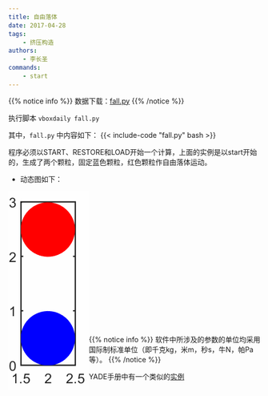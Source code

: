 ```yaml
---
title: 自由落体
date: 2017-04-28
tags:
    - 挤压构造
authors:
    - 李长圣
commands:
    - start
---
```


{{% notice info %}}
数据下载：[fall.py](fall.py)
{{% /notice %}}


执行脚本 `vboxdaily fall.py` 

其中，`fall.py` 中内容如下：
{{< include-code "fall.py" bash >}}

程序必须以START、RESTORE和LOAD开始一个计算，上面的实例是以start开始的，生成了两个颗粒，固定蓝色颗粒，红色颗粒作自由落体运动。

- 动态图如下：

<img src="fall.gif" align="left"  />
<br/> <br/> <br/> <br/> <br/> <br/> <br/> <br/> <br/> <br/> <br/> <br/> <br/> <br/> <br/> <br/> 

{{% notice info %}}
软件中所涉及的参数的单位均采用国际制标准单位（即千克kg，米m，秒s，牛N，帕Pa等）。
{{% /notice %}}

YADE手册中有一个类似的[实例](https://yade-dem.org/doc/tutorial-examples.html#bouncing-sphere)

